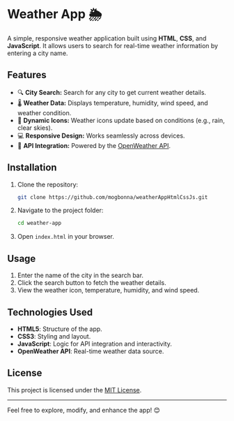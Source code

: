# Weather App 🌦️

A simple, responsive weather application built using **HTML**, **CSS**, and **JavaScript**. It allows users to search for real-time weather information by entering a city name.

## Features

- 🔍 **City Search:** Search for any city to get current weather details.
- 🌡️ **Weather Data:** Displays temperature, humidity, wind speed, and weather condition.
- 🎨 **Dynamic Icons:** Weather icons update based on conditions (e.g., rain, clear skies).
- 💻 **Responsive Design:** Works seamlessly across devices.
- 🔗 **API Integration:** Powered by the [OpenWeather API](https://openweathermap.org/api).

## Installation

1. Clone the repository:
   ```bash
   git clone https://github.com/mogbonna/weatherAppHtmlCssJs.git
   ```
2. Navigate to the project folder:
   ```bash
   cd weather-app
   ```
3. Open `index.html` in your browser.

## Usage

1. Enter the name of the city in the search bar.
2. Click the search button to fetch the weather details.
3. View the weather icon, temperature, humidity, and wind speed.

## Technologies Used

- **HTML5**: Structure of the app.
- **CSS3**: Styling and layout.
- **JavaScript**: Logic for API integration and interactivity.
- **OpenWeather API**: Real-time weather data source.

## License

This project is licensed under the [MIT License](LICENSE).

---

Feel free to explore, modify, and enhance the app! 😊
